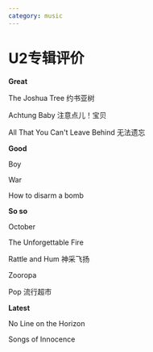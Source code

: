 ```yaml
---
category: music
---
```

# U2专辑评价

**Great**

The Joshua Tree 约书亚树

Achtung Baby 注意点儿！宝贝

All That You Can't Leave Behind 无法遗忘

**Good**

Boy

War

How to disarm a bomb

**So so**

October

The Unforgettable Fire

Rattle and Hum 神采飞扬

Zooropa

Pop 流行超市

**Latest**

No Line on the Horizon

Songs of Innocence
